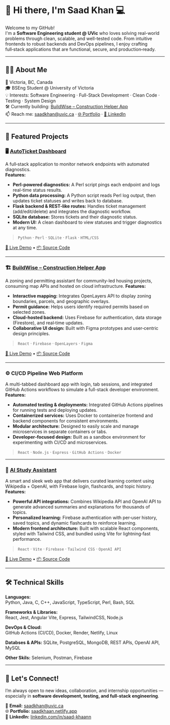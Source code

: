 # 👋 Hi there, I'm **Saad Khan** 💻

Welcome to my GitHub!  
I'm a **Software Engineering student @ UVic** who loves solving real-world problems through clean, scalable, and well-tested code. From intuitive frontends to robust backends and DevOps pipelines, I enjoy crafting full‑stack applications that are functional, secure, and production‑ready.

---

## 🙋‍♂️ About Me

📍 Victoria, BC, Canada  
🎓 BSEng Student @ University of Victoria  
💡 Interests: Software Engineering · Full-Stack Development · Clean Code · Testing · System Design  
🛠️ Currently building: [BuildWise – Construction Helper App](https://github.com/saad-khaan/buildwise)  
📫 Reach me: saadkhan@uvic.ca · [🌐 Portfolio](https://saadkhaan.netlify.app) · [💼 LinkedIn](https://www.linkedin.com/in/saad-khaann/)

---

## 🚀 Featured Projects

### 🖥️ [AutoTicket Dashboard](https://github.com/saad-khaan/AutoTicket)
A full‑stack application to monitor network endpoints with automated diagnostics.  
**Features:**
- **Perl-powered diagnostics:** A Perl script pings each endpoint and logs real-time status results.
- **Python data processing:** A Python script reads Perl log output, then updates ticket statuses and writes back to database.
- **Flask backend & REST-like routes:** Handles ticket management (add/edit/delete) and integrates the diagnostic workflow.  
- **SQLite database:** Stores tickets and their diagnostic status.  
- **Modern UI:** A clean dashboard to view statuses and trigger diagnostics at any time.
> `Python` · `Perl` · `SQLite` · `Flask` · `HTML/CSS`

[🔗 Live Demo](https://autoticket-dashboard.onrender.com) • [📦 Source Code](https://github.com/saad-khaan/AutoTicket)

---

### 🏗️ [BuildWise – Construction Helper App](https://github.com/saad-khaan/buildwise)
A zoning and permitting assistant for community-led housing projects, consuming map APIs and hosted on cloud infrastructure. 
**Features:**
- **Interactive mapping:** Integrates OpenLayers API to display zoning boundaries, parcels, and geographic overlays.
- **Permit guidance:** Helps users identify required permits based on selected zones.
- **Cloud‑hosted backend:** Uses Firebase for authentication, data storage (Firestore), and real‑time updates.
- **Collaborative UI design:** Built with Figma prototypes and user‑centric design principles.   
> `React` · `Firebase` · `OpenLayers` · `Figma`

[🔗 Live Demo](https://zoningwise.netlify.app) • [📦 Source Code](https://github.com/saad-khaan/buildwise)

---

### ⚙️ CI/CD Pipeline Web Platform
A multi-tabbed dashboard app with login, tab sessions, and integrated GitHub Actions workflows to simulate a full-stack developer environment.
**Features:**
- **Automated testing & deployments:** Integrated GitHub Actions pipelines for running tests and deploying updates.  
- **Containerized services:** Uses Docker to containerize frontend and backend components for consistent environments.
- **Modular architecture:** Designed to easily scale and manage microservices in separate containers or tabs.
- **Developer‑focused design:** Built as a sandbox environment for experimenting with CI/CD and microservices.
> `React` · `Node.js` · `Express` · `GitHub Actions` · `Docker`

---

### 🧠 [AI Study Assistant](https://github.com/saad-khaan/study-assistant)
A smart and sleek web app that delivers curated learning content using Wikipedia + OpenAI, with Firebase login, flashcards, and topic history.
**Features:**
- **Powerful API integrations:** Combines Wikipedia API and OpenAI API to generate advanced summaries and explanations for thousands of topics.  
- **Personalized learning:** Firebase authentication with per‑user history, saved topics, and dynamic flashcards to reinforce learning.  
- **Modern frontend architecture:** Built with scalable React components, styled with Tailwind CSS, and bundled using Vite for lightning‑fast performance. 
> `React` · `Vite` · `Firebase` · `Tailwind CSS` · `OpenAI API`

[🔗 Live Demo](https://studytutor.netlify.app) • [📦 Source Code](https://github.com/saad-khaan/student-study-assistant)

---

## 🛠 Technical Skills

**Languages:**  
Python, Java, C, C++, JavaScript, TypeScript, Perl, Bash, SQL

**Frameworks & Libraries:**  
React, Jest, Angular Vite, Express, TailwindCSS, Node.js

**DevOps & Cloud:**  
GitHub Actions (CI/CD), Docker, Render, Netlify, Linux

**Databses & APIs:**
SQLite, PostgreSQL, MongoDB, REST APIs, OpenAI API, MySQL

**Other Skils:**
Selenium, Postman, Firebase

---

## 🤝 Let's Connect!

I’m always open to new ideas, collaboration, and internship opportunities — especially in **software development, testing, and full-stack engineering**.

📧 **Email:** saadkhan@uvic.ca  
🌐 **Portfolio:** [saadkhaan.netlify.app](https://saadkhaan.netlify.app)  
💼 **LinkedIn:** [linkedin.com/in/saad-khaann](https://www.linkedin.com/in/saad-khaann/)
